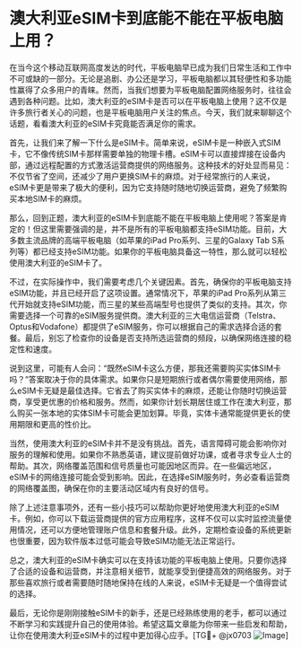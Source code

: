# 澳大利亚eSIM卡到底能不能在平板电脑上用？

在当今这个移动互联网高度发达的时代，平板电脑早已成为我们日常生活和工作中不可或缺的一部分。无论是追剧、办公还是学习，平板电脑都以其轻便性和多功能性赢得了众多用户的青睐。然而，当我们想要为平板电脑配置网络服务时，往往会遇到各种问题。比如，澳大利亚的eSIM卡是否可以在平板电脑上使用？这不仅是许多旅行者关心的问题，也是平板电脑用户关注的焦点。今天，我们就来聊聊这个话题，看看澳大利亚的eSIM卡究竟能否满足你的需求。

首先，让我们来了解一下什么是eSIM卡。简单来说，eSIM卡是一种嵌入式SIM卡，它不像传统SIM卡那样需要单独的物理卡槽。eSIM卡可以直接焊接在设备内部，通过远程配置的方式激活运营商提供的网络服务。这种技术的好处显而易见：不仅节省了空间，还减少了用户更换SIM卡的麻烦。对于经常旅行的人来说，eSIM卡更是带来了极大的便利，因为它支持随时随地切换运营商，避免了频繁购买本地SIM卡的麻烦。

那么，回到正题，澳大利亚的eSIM卡到底能不能在平板电脑上使用呢？答案是肯定的！但这里需要强调的是，并不是所有的平板电脑都支持eSIM功能。目前，大多数主流品牌的高端平板电脑（如苹果的iPad Pro系列、三星的Galaxy Tab S系列等）都已经支持eSIM功能。如果你的平板电脑具备这一特性，那么就可以轻松使用澳大利亚的eSIM卡了。

不过，在实际操作中，我们需要考虑几个关键因素。首先，确保你的平板电脑支持eSIM功能，并且已经开启了这项设置。通常情况下，苹果的iPad Pro系列从第三代开始就支持eSIM功能，而三星的某些高端型号也提供了类似的支持。其次，你需要选择一个可靠的eSIM服务提供商。澳大利亚的三大电信运营商（Telstra、Optus和Vodafone）都提供了eSIM服务，你可以根据自己的需求选择合适的套餐。最后，别忘了检查你的设备是否支持所选运营商的频段，以确保网络连接的稳定性和速度。

说到这里，可能有人会问：“既然eSIM卡这么方便，那我还需要购买实体SIM卡吗？”答案取决于你的具体需求。如果你只是短期旅行或者偶尔需要使用网络，那么eSIM卡无疑是最佳选择。它省去了购买实体卡的麻烦，还能让你随时切换运营商，享受更优惠的价格和服务。然而，如果你计划长期居住或工作在澳大利亚，那么购买一张本地的实体SIM卡可能会更加划算。毕竟，实体卡通常能提供更长的使用期限和更高的性价比。

当然，使用澳大利亚的eSIM卡并不是没有挑战。首先，语言障碍可能会影响你对服务的理解和使用。如果你不熟悉英语，建议提前做好功课，或者寻求专业人士的帮助。其次，网络覆盖范围和信号质量也可能因地区而异。在一些偏远地区，eSIM卡的网络连接可能会受到影响。因此，在选择eSIM服务时，务必查看运营商的网络覆盖图，确保在你的主要活动区域内有良好的信号。

除了上述注意事项外，还有一些小技巧可以帮助你更好地使用澳大利亚的eSIM卡。例如，你可以下载运营商提供的官方应用程序，这样不仅可以实时监控流量使用情况，还可以方便地管理账户信息和套餐升级。此外，定期检查设备的系统更新也很重要，因为软件版本过低可能会导致eSIM功能无法正常运行。

总之，澳大利亚的eSIM卡确实可以在支持该功能的平板电脑上使用。只要你选择了合适的设备和运营商，并注意相关细节，就能享受到便捷高效的网络服务。对于那些喜欢旅行或者需要随时随地保持在线的人来说，eSIM卡无疑是一个值得尝试的选择。

最后，无论你是刚刚接触eSIM卡的新手，还是已经熟练使用的老手，都可以通过不断学习和实践提升自己的使用体验。希望这篇文章能为你带来一些启发和帮助，让你在使用澳大利亚eSIM卡的过程中更加得心应手。[TG💪+ @jx0703 ![Image](https://github.com/user-attachments/assets/dbca1d08-cadb-493c-b0ec-ad6f7a83f270)]